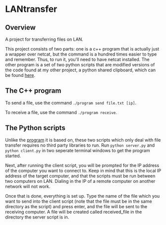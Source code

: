 # LANtransfer
## Overview



A project for transferring files on LAN.


This project consists of two parts: one is a c++ program that is actually just a wrapper over netcat, but the command is a hundred times easier to type and remember. Thus, to run it, you'll need to have netcat installed. The other program is a set of two python scripts that are modified versions of the code found at my other project, a python shared clipboard, which can be found [here](https://github.com/watchbutdonotlearn/PySharedclipboard).


## The C++ program


To send a file, use the command `./program send file.txt [ip]`.


To receive a file, use the command `./program receive`.


## The Python scripts


Unlike the [program](https://github.com/watchbutdonotlearn/PySharedclipboard) it is based on, these two scripts which only deal with file transfer requires no third party libraries to run. Run `python server.py` and `python client.py` in two seperate terminal windows to get the program started.  


Next, after running the client script, you will be prompted for the IP address of the computer you want to connect to. Keep in mind that this is the local IP address of the target computer, and that the scripts must be run between two computers on LAN. Dialing in the IP of a remote computer on another network will not work.


Once that is done, everything is set up. Type the name of the file which you want to send into the client script (note that the file must be in the same directory as the script) and press enter, and the file will be sent to the receiving computer. A file will be created called received_file in the directory the server script is in. 

